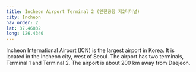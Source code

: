 ```yaml
---
title: Incheon Airport Terminal 2 (인천공항 제2터미널)
city: Incheon
nav_order: 2
lat: 37.46832
long: 126.4340
---
```


Incheon International Airport (ICN) is the largest airport in Korea. It is located in the Incheon city, west of Seoul. The airport has two terminals, Terminal 1 and Terminal 2. The airport is about 200 km away from Daejeon.